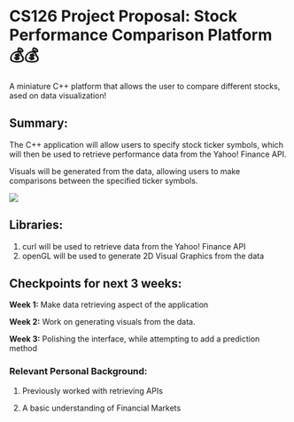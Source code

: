 # CS126 Project Proposal: Stock Performance Comparison Platform 💰💰
A miniature C++ platform that allows the user to compare different stocks, ased on data visualization!

## Summary:
The C++ application will allow users to specify stock ticker symbols,  which will then be used to retrieve performance data from the Yahoo! Finance API. 

Visuals will be generated from the data, allowing users to make comparisons between the specified ticker symbols.

![](https://i.makeagif.com/media/7-14-2015/hO4TpB.gif)

## Libraries: 

1) curl will be used to retrieve data from the Yahoo! Finance API
2) openGL will be used to generate 2D Visual Graphics from the data


## Checkpoints for next 3 weeks:

__Week 1:__ Make data retrieving aspect of the application

__Week 2:__ Work on generating visuals from the data.

__Week 3:__ Polishing the interface, while attempting to add a prediction method


### Relevant Personal Background:

1) Previously worked with retrieving APIs

2) A basic understanding of Financial Markets
